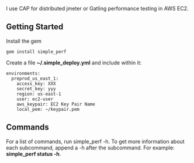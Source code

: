 I use CAP for distributed jmeter or Gatling performance testing in AWS EC2.

Getting Started
---------------

Install the gem

```
gem install simple_perf
```

Create a file **~/.simple_deploy.yml** and include within it:

```
environments:
  preprod_us_east_1:
    access_key: XXX
    secret_key: yyy
    region: us-east-1
    user: ec2-user
    aws_keypair: EC2 Key Pair Name
    local_pem: ~/keypair.pem
```

Commands
--------

For a list of commands, run simple_perf -h.  To get more information about each subcommand, append a -h after the subcommand.  For example: **simple_perf status -h**.
